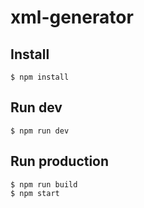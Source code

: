 # xml-generator

## Install
```
$ npm install
```

## Run dev
```
$ npm run dev
```


## Run production
```
$ npm run build
$ npm start
```
